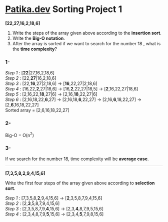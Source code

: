 # [Patika.dev](www.patika.dev) Sorting Project 1
**[22,27,16,2,18,6]**

1. Write the steps of the array given above according to the **insertion sort**.
2. Write the **Big-O notation**.
3. After the array is sorted if we want to search for the number 18 , what is the **time complexity**?

### **1-**
*Step 1* : [**22**|27,16,2,18,6] \
*Step 2* : [22,**27**|16,2,18,6] \
*Step 3* : [22,**16**,27|2,18,6] -> [**16**,22,27|2,18,6] \
*Step 4* : [16,22,**2**,27|18,6] -> [16,**2**,22,27|18,5] -> [**2**,16,22,27|18,6] \
*Step 5* : [2,16,22,**18**,27|6] -> [2,16,**18**,22,27|6] \
*Step 6* : [2,16,18,22,**6**,27] -> [2,16,18,**6**,22,27] -> [2,16,**6**,18,22,27] -> [2,**6**,16,18,22,27] \
Sorted array = [2,6,16,18,22,27]
### **2-**
Big-O = O(n<sup>2</sup>)
### **3-**
If we search for the number 18, time complexity will be **average case**.

-------------------
**[7,3,5,8,2,9,4,15,6]**

Write the first four steps of the array given above according to **selection sort**.

*Step 1* : [7,3,5,8,**2**,9,4,15,6] -> [**2**,3,5,8,7,9,4,15,6] \
*Step 2* : [2,**3**,5,8,7,9,4,15,6] \
*Step 3* : [2,3,5,8,7,9,**4**,15,6] -> [2,3,**4**,8,7,9,5,15,6] \
*Step 4* : [2,3,4,8,7,9,**5**,15,6] -> [2,3,4,**5**,7,9,8,15,6]